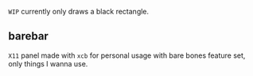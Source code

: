 `WIP` currently only draws a black rectangle.  

## barebar

`X11` panel made with `xcb` for personal usage with bare bones feature set, only things I wanna use.
